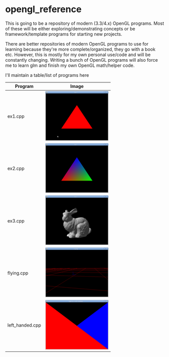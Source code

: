 opengl_reference
================

This is going to be a repository of modern (3.3/4.x) OpenGL programs.
Most of these will be either exploring/demonstrating concepts or
be framework/template programs for starting new projects.

There are better repositories of modern OpenGL programs to
use for learning because they're more complete/organized,
they go with a book etc.  However, this is mostly for my own
personal use/code and will be constantly changing.  Writing
a bunch of OpenGL programs will also force me to learn glm
and finish my own OpenGL math/helper code.


I'll maintain a table/list of programs here

| Program | Image |
| --- | --- |
| ex1.cpp | ![ex1](./media/ex_1.png) |
| ex2.cpp | ![ex2](./media/ex_2.png) |
| ex3.cpp | ![ex3](./media/ex_3.png) |
| flying.cpp | ![ex4](./media/flying.png) |
| left_handed.cpp | ![left_handed](./media/left_handed.png) |
